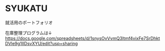 # SYUKATU
就活用のポートフォリオ

在庫整理プログラムは↓
https://docs.google.com/spreadsheets/d/1snysOvVvmQ3ltmf4vixFe7SrDhktDVle9g1IIDsvXYU/edit?usp=sharing
